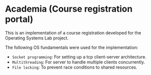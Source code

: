 # Academia (Course registration portal)

This is an implementation of a course registration developed for the Operating Systems Lab project.

The following OS fundamentals were used for the implementation:

- `Socket programming`: For setting up a tcp client-server architecture.
- `Multithreading`: For server to handle multiple clients concurrently.
- `File locking`: To prevent race conditions to shared resources.
